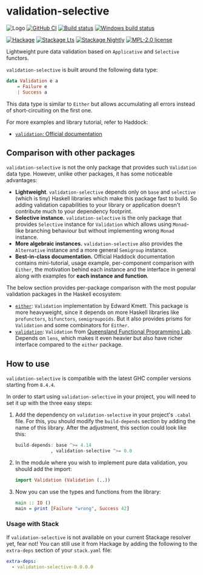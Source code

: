 # validation-selective

![Logo](https://user-images.githubusercontent.com/8126674/76859713-c0880200-6851-11ea-8bc1-bb9dee87d44f.png)
[![GitHub CI](https://github.com/kowainik/validation-selective/workflows/CI/badge.svg)](https://github.com/kowainik/validation-selective/actions)
[![Build status](https://img.shields.io/travis/kowainik/validation-selective.svg?logo=travis)](https://travis-ci.org/kowainik/validation-selective)
[![Windows build status](https://ci.appveyor.com/api/projects/status/github/kowainik/validation-selective?branch=master&svg=true)](https://ci.appveyor.com/project/kowainik/validation-selective)

[![Hackage](https://img.shields.io/hackage/v/validation-selective.svg?logo=haskell)](https://hackage.haskell.org/package/validation-selective)
[![Stackage Lts](http://stackage.org/package/validation-selective/badge/lts)](http://stackage.org/lts/package/validation-selective)
[![Stackage Nightly](http://stackage.org/package/validation-selective/badge/nightly)](http://stackage.org/nightly/package/validation-selective)
[![MPL-2.0 license](https://img.shields.io/badge/license-MPL--2.0-blue.svg)](LICENSE)

Lightweight pure data validation based on `Applicative` and `Selective` functors.

`validation-selective` is built around the following data type:

```haskell
data Validation e a
    = Failure e
    | Success a
```

This data type is similar to `Either` but allows accumulating all
errors instead of short-circuiting on the first one.

For more examples and library tutorial, refer to Haddock:

* [`validation`: Official documentation](http://hackage.haskell.org/package/validation-selective/docs/Validation.html)

## Comparison with other packages

`validation-selective` is not the only package that provides such
`Validation` data type. However, unlike other packages, it has some
noticeable advantages:

+ **Lightweight**. `validation-selective` depends only on `base` and
  `selective` (which is tiny) Haskell libraries which make this
  package fast to build. So adding validation capabilities to your
  library or application doesn't contribute much to your dependency
  footprint.
+ **Selective instance.** `validation-selective` is the only package
  that provides `Selective` instance for `Validation` which allows
  using `Monad`-like branching behaviour but without implementing
  wrong `Monad` instance.
+ **More algebraic instances.** `validation-selective` also provides
  the `Alternative` instance and a more general `Semigroup` instance.
+ **Best-in-class documentation.** Official Haddock documentation
  contains mini-tutorial, usage example, per-component comparison with
  `Either`, the motivation behind each instance and the interface in
  general along with examples for **each instance and function**.

The below section provides per-package comparison with the most
popular validation packages in the Haskell ecosystem:

+ [`either`](https://hackage.haskell.org/package/either): `Validation`
  implementation by Edward Kmett. This package is more heavyweight,
  since it depends on more Haskell libraries like `profunctors`,
  `bifunctors`, `semigroupoids`. But it also provides prisms for
  `Validation` and some combinators for `Either`.
+ [`validation`](https://hackage.haskell.org/package/validation):
  `Validation` from [Queensland Functional Programming Lab](https://qfpl.io/).
  Depends on `lens`, which makes it even heavier but also have richer
  interface compared to the `either` package.

## How to use

`validation-selective` is compatible with the latest GHC compiler
versions starting from `8.4.4`.

In order to start using `validation-selective` in your project, you
will need to set it up with the three easy steps:

1. Add the dependency on `validation-selective` in your project's
   `.cabal` file. For this, you should modify the `build-depends`
   section by adding the name of this library. After the adjustment,
   this section could look like this:

   ```haskell
   build-depends: base ^>= 4.14
                , validation-selective ^>= 0.0
   ```
2. In the module where you wish to implement pure data validation, you
   should add the import:

   ```haskell
   import Validation (Validation (..))
   ```
3. Now you can use the types and functions from the library:

   ```haskell
   main :: IO ()
   main = print [Failure "wrong", Success 42]
   ```

### Usage with Stack

If `validation-selective` is not available on your current Stackage
resolver yet, fear not! You can still use it from Hackage by adding
the following to the `extra-deps` section of your `stack.yaml` file:

```yaml
extra-deps:
  - validation-selective-0.0.0.0
```
